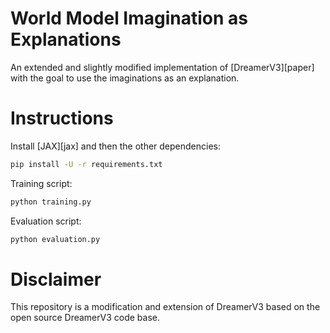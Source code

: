 # World Model Imagination as Explanations

An extended and slightly modified implementation of [DreamerV3][paper] with the goal to use the imaginations as an explanation.

# Instructions

Install [JAX][jax] and then the other dependencies:

```sh
pip install -U -r requirements.txt
```

Training script:

```sh
python training.py 
```

Evaluation script:
```sh
python evaluation.py 
```

# Disclaimer

This repository is a modification and extension of DreamerV3 based on the open
source DreamerV3 code base.